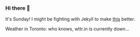 ### Hi there :wave:

It's Sunday! I might be fighting with Jekyll to make [this](https://swissclubtoronto.ca) better.

Weather in Toronto: who knows, wttr.in is currently down...
